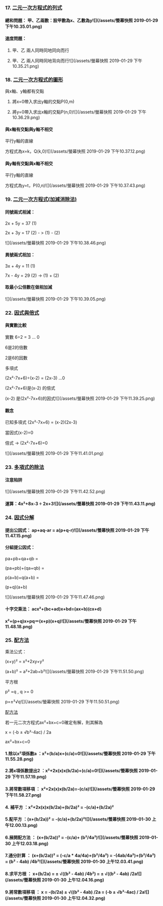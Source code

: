### 17. [二元一次方程式的列式](https://www.youtube.com/watch?v=BhaRFT9rGW8&list=PLi6W4agASPdwfSUpCLlNiUINPJeb6P4Eg&index=17)

#### 總和問題： 甲、乙兩數：設甲數為x、乙數為y![](/assets/螢幕快照 2019-01-29 下午10.35.01.png)

#### 速度問題：

1. 甲、乙 兩人同時同地同向而行

2. 甲、乙 兩人同時同地背向而行![](/assets/螢幕快照 2019-01-29 下午10.35.21.png)

### 18. [二元一次方程式的圖形](https://www.youtube.com/watch?v=PYQMyOAgna8&index=18&list=PLi6W4agASPdwfSUpCLlNiUINPJeb6P4Eg)

與x軸、y軸都有交點

1. 將x=0帶入求出y軸的交點P\(0,m\)

2. 將y=0帶入求出x軸的交點P\(n,0\)![](/assets/螢幕快照 2019-01-29 下午10.36.29.png)

#### 與x軸有交點與y軸不相交

平行y軸的直線

方程式為x=k，Q\(k,0\)![](/assets/螢幕快照 2019-01-29 下午10.37.12.png)

#### 與y軸有交點與x軸不相交

平行y軸的直線

方程式為y=t，P\(0,n\)![](/assets/螢幕快照 2019-01-29 下午10.37.43.png)

### 19. [二元一次方程式\(加減消除法\)](https://www.youtube.com/watch?v=0NXW5et4xTs&index=19&list=PLi6W4agASPdwfSUpCLlNiUINPJeb6P4Eg)

#### 同號兩式相減：

2x + 5y = 37 \(1\)

2x + 3y = 17 \(2\) - &gt; \(1\) - \(2\)

![](/assets/螢幕快照 2019-01-29 下午10.38.46.png)

#### 異號兩式相加：

3x + 4y = 11 \(1\)

7x - 4y = 29 \(2\) -&gt; \(1\) + \(2\)

#### 取最小公倍數在做相加減

![](/assets/螢幕快照 2019-01-29 下午10.39.05.png)

### 22. [因式與倍式](https://www.youtube.com/watch?v=o_PWQSTdbmc&index=22&list=PLi6W4agASPdwfSUpCLlNiUINPJeb6P4Eg)

#### 與實數比較

實數 6÷2 = 3 ... 0

6是2的倍數

2是6的因數

多項式

\(2x²-7x+6\)÷\(x-2\) = \(2x-3\) ...0

\(2x²-7x+6\)是\(x-2\)     的倍式

\(x-2\)  是\(2x²-7x+6\)的因式![](/assets/螢幕快照 2019-01-29 下午11.39.25.png)

#### 觀念

已知多項式 \(2x²-7x+6\) = \(x-2\)\(2x-3\)

當因式\(x-2\)=0

倍式 -&gt; \(2x²-7x+6\)=0

![](/assets/螢幕快照 2019-01-29 下午11.41.01.png)

### 23. [多項式的除法](https://www.youtube.com/watch?v=dIwpRTCosBk&index=23&list=PLi6W4agASPdwfSUpCLlNiUINPJeb6P4Eg)

#### 注意陷阱

![](/assets/螢幕快照 2019-01-29 下午11.42.52.png)

#### 運算：4x²+8x-3 ÷ 2x+3![](/assets/螢幕快照 2019-01-29 下午11.43.11.png)

### 24. [因式分解](https://www.youtube.com/watch?v=ikAfOT0_Nug&index=24&list=PLi6W4agASPdwfSUpCLlNiUINPJeb6P4Eg)

#### 提出公因式： ap+aq-ar = a\(p+q-r\)![](/assets/螢幕快照 2019-01-29 下午11.47.15.png)

#### 分組提公因式：

pa+pb+qa+qb =

\(pa+pb\)+\(qa+qb\) =

p\(a+b\)+q\(a+b\) =

\(p+q\)\(a+b\)

![](/assets/螢幕快照 2019-01-29 下午11.47.46.png)

#### 十字交乘法： acx²+\(bc+ad\)x+bd=\(ax+b\)\(cx+d\)

#### x²+\(p+q\)x+pq＝\(x+p\)\(x+q\)![](/assets/螢幕快照 2019-01-29 下午11.48.18.png)

### 25. [配方法](https://www.youtube.com/watch?v=cgFhuB9YEwc&list=PLi6W4agASPdwfSUpCLlNiUINPJeb6P4Eg&index=25)

乘法公式：

\(x+y\)² = x²+2xy+y²

\(a+b\)² = a²+2ab+b²![](/assets/螢幕快照 2019-01-29 下午11.51.50.png)

平方根

p² =q , q &gt;= 0

p=±²√q![](/assets/螢幕快照 2019-01-29 下午11.50.51.png)

[配方法](https://zh.wikipedia.org/wiki/配方法)

若一元二次方程式ax²+bx+c=0確定有解，則其解為

x = \(-b ± √b²-4ac\) / 2a

ax²+bx+c=0

#### 1.除以x²項係數a ：x²+\(b/a\)x+\(c/a\)=0![](/assets/螢幕快照 2019-01-29 下午11.55.28.png)

#### 2.將x項係數提出2 ：x²+2x\(x\)x\(b/2a\)+\(c/a\)=0![](/assets/螢幕快照 2019-01-29 下午11.57.19.png)

#### 3.將常數項移項 ： x²+2x\(x\)x\(b/2a\)=-\(c/a\)![](/assets/螢幕快照 2019-01-29 下午11.58.27.png)

#### 4. 補平方 ：x²+2x\(x\)x\(b/2a\)+\(b/2a\)² = -\(c/a\)+\(b/2a\)²

#### 5.配平方 ：\(x+\(b/2a\)\)² = -\(c/a\)+\(b/2a\)²![](/assets/螢幕快照 2019-01-30 上午12.00.13.png)

#### 6.展開配方法 ： \(x+\(b/2a\)\)² = -\(c/a\)+ \(b²/4a²\)![](/assets/螢幕快照 2019-01-30 上午12.03.18.png)

#### 7.通分計算 ： \(x+\(b/2a\)\)² = \(-c/a \* 4a/4a\)+\(b²/4a²\) = -\(4ab/4a²\)+\(b²/4a²\) = \(b² - 4ab\) /4b²![](/assets/螢幕快照 2019-01-30 上午12.03.41.png)

#### 8.求平方根 ： x+\(b/2a\) = ± √\(\(b² - 4ab\) /4b²\) = ± √\(\(b² - 4ab\) /2a![](/assets/螢幕快照 2019-01-30 上午12.04.16.png)

#### 9.將常數項移項 ： x = -\(b/2a\) ± √\(\(b² - 4ab\) /2a = \(-b ± √b²-4ac\) / 2a![](/assets/螢幕快照 2019-01-30 上午12.04.32.png)



